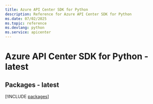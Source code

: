 ```yaml
---
title: Azure API Center SDK for Python
description: Reference for Azure API Center SDK for Python
ms.date: 07/02/2025
ms.topic: reference
ms.devlang: python
ms.service: apicenter
---
```

# Azure API Center SDK for Python - latest
## Packages - latest
[!INCLUDE [packages](api-center-index.md)]